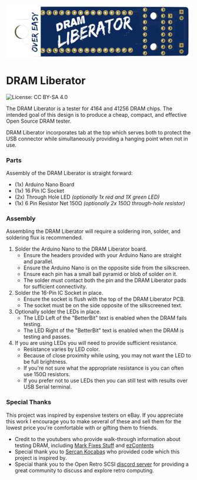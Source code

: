 ![DRAM Liberator PCB](https://raw.githubusercontent.com/Stephen-Arsenault/DRAM-Liberator/main/Images/DRAM_Liberator.png)

# DRAM Liberator
![License: CC BY-SA 4.0](https://img.shields.io/badge/License-CC%20BY--SA%204.0-lightgrey.svg)

The DRAM Liberator is a tester for 4164 and 41256 DRAM chips. The intended goal of this design is to produce a cheap, compact, and effective Open Source DRAM tester. 

DRAM Liberator incorporates tab at the top which serves both to protect the USB connector while simultaneously providing a hanging point when not in use.

### Parts
Assembly of the DRAM Liberator is straight forward:
 - (1x) Arduino Nano Board
 - (1x) 16 Pin IC Socket
 - (2x) Through Hole LED *(optionally 1x red and 1X green LED)*
 - (1x) 6 Pin Resistor Net 150Ω *(optionally 2x 150Ω through-hole resistor)*

### Assembly
Assembling the DRAM Liberator will require a soldering iron, solder, and soldering flux is recommended.

 1. Solder the Arduino Nano to the DRAM Liberator board.
     - Ensure the headers provided with your Arduino Nano are straight and parallel.
	 - Ensure the Arduino Nano is on the opposite side from the silkscreen.
	 - Ensure each pin has a small ball pyramid or blob of solder on it.
	 - The solder must contact both the pin and the DRAM Liberator pads for sufficient connectivity.
 2. Solder the 16-Pin IC Socket in place.
	 - Ensure the socket is flush with the top of the DRAM Liberator PCB.
	 - The socket must be on the side opposite of the silkscreened text.
 3. Optionally solder the LEDs in place. 
	 - The LED Left of the "BetterBit" text is enabled when the DRAM fails testing.
	 - The LED Right of the "BetterBit" text is enabled when the DRAM is testing and passes.
 4. If you are using LEDs you will need to provide sufficient resistance.
    - Resistance varies by LED color.
    - Because of close proximity while using, you may not want the LED to be full brightness.
    - If you're not sure what the appropriate resistance is you can often use 150Ω resistors.
    - If you prefer not to use LEDs then you can still test with results over USB Serial terminal.

### Special Thanks
This project was inspired by expensive testers on eBay. If you appreciate this work I encourage you to make several of these and sell them for the lowest price you're comfortable with or gifting them to friends.
 - Credit to the youtubers who provide walk-through information about
   testing DRAM, including [Mark Fixes Stuff](https://www.youtube.com/watch?v=LlVPxyEe_oA) and [ezContents](https://www.youtube.com/watch?v=fX4Qqv7pAvQ)
 - Special thank you to [Sercan Kocabaş](https://github.com/ksercan5) who provided code which this project is inspired by.
 - Special thank you to the Open Retro SCSI [discord server](https://discord.gg/5AtypUqFCT) for providing a great community to discuss and explore retro computing.
